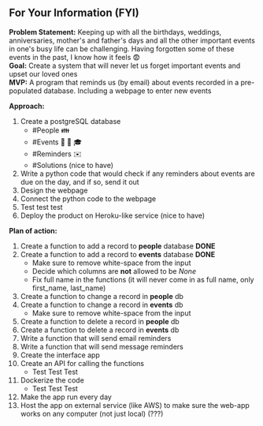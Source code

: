 ## For Your Information (FYI)

**Problem Statement:**  Keeping up with all the birthdays, weddings, anniversaries, mother's and father's days and all the other important events in one's busy life can be challenging. Having forgotten some of these events in the past, I know how it feels :fearful:  
**Goal:**  Create a system that will never let us forget important events and upset our loved ones   
**MVP:**  A program that reminds us (by email) about events recorded in a pre-populated database. Including a webpage to enter new events  

**Approach:**   
1. Create a postgreSQL database
	* #People :family:
	* #Events :gift: :wedding: :mortar_board:
	* #Reminders :envelope:
	* #Solutions (nice to have)
2. Write a python code that would check if any reminders about events are due on the day, and if so, send it out
3. Design the webpage
4. Connect the python code to the webpage
5. Test test test
6. Deploy the product on Heroku-like service (nice to have)


**Plan of action:**
1. Create a function to add a record to **people** database **DONE**
2. Create a function to add a record to **events** database **DONE**
	* Make sure to remove white-space from the input
	* Decide which columns are **not** allowed to be *None*
	* Fix full name in the functions (it will never come in as full name, only first_name, last_name)
3. Create a function to change a record in **people** db
4. Create a function to change a record in **events** db
	* Make sure to remove white-space from the input
5. Create a function to delete a record in **people** db
6. Create a function to delete a record in **events** db
7. Write a function that will send email reminders
8. Write a function that will send message reminders
9. Create the interface app
10. Create an API for calling the functions
	* Test Test Test
11. Dockerize the code
	* Test Test Test
12. Make the app run every day
13. Host the app on external service (like AWS) to make sure the web-app works on any computer (not just local) (???)
